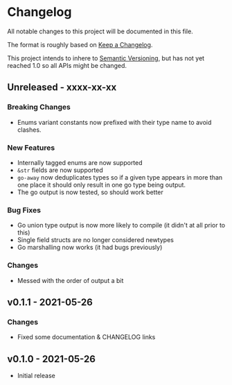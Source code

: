 # Changelog

All notable changes to this project will be documented in this file.

The format is roughly based on [Keep a
Changelog](http://keepachangelog.com/en/1.0.0/).

This project intends to inhere to [Semantic
Versioning](http://semver.org/spec/v2.0.0.html), but has not yet reached 1.0 so
all APIs might be changed.

## Unreleased - xxxx-xx-xx

### Breaking Changes

- Enums variant constants now prefixed with their type name to avoid clashes.

### New Features

- Internally tagged enums are now supported
- `&str` fields are now supported
- `go-away` now deduplicates types so if a given type appears in more than one
  place it should only result in one go type being output.
- The go output is now tested, so should work better

### Bug Fixes

- Go union type output is now more likely to compile (it didn't at all prior to
  this)
- Single field structs are no longer considered newtypes
- Go marshalling now works (it had bugs previously)

### Changes

- Messed with the order of output a bit

## v0.1.1 - 2021-05-26

### Changes

- Fixed some documentation & CHANGELOG links

## v0.1.0 - 2021-05-26

- Initial release

